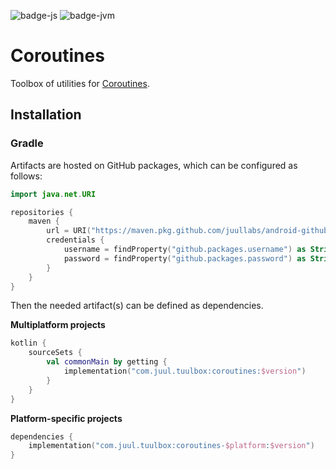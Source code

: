 ![badge-js]
![badge-jvm]

# Coroutines

Toolbox of utilities for [Coroutines].

## Installation

### Gradle

Artifacts are hosted on GitHub packages, which can be configured as follows:

```kotlin
import java.net.URI

repositories {
    maven {
        url = URI("https://maven.pkg.github.com/juullabs/android-github-packages")
        credentials {
            username = findProperty("github.packages.username") as String
            password = findProperty("github.packages.password") as String
        }
    }
}
```

Then the needed artifact(s) can be defined as dependencies.

**Multiplatform projects**

```kotlin
kotlin {
    sourceSets {
        val commonMain by getting {
            implementation("com.juul.tuulbox:coroutines:$version")
        }
    }
}
```

**Platform-specific projects**

```kotlin
dependencies {
    implementation("com.juul.tuulbox:coroutines-$platform:$version")
}
```


[Coroutines]: https://kotlinlang.org/docs/reference/coroutines-overview.html

[badge-android]: http://img.shields.io/badge/platform-android-6EDB8D.svg?style=flat
[badge-ios]: http://img.shields.io/badge/platform-ios-CDCDCD.svg?style=flat
[badge-js]: http://img.shields.io/badge/platform-js-F8DB5D.svg?style=flat
[badge-jvm]: http://img.shields.io/badge/platform-jvm-DB413D.svg?style=flat
[badge-linux]: http://img.shields.io/badge/platform-linux-2D3F6C.svg?style=flat
[badge-windows]: http://img.shields.io/badge/platform-windows-4D76CD.svg?style=flat
[badge-mac]: http://img.shields.io/badge/platform-macos-111111.svg?style=flat
[badge-watchos]: http://img.shields.io/badge/platform-watchos-C0C0C0.svg?style=flat
[badge-tvos]: http://img.shields.io/badge/platform-tvos-808080.svg?style=flat
[badge-wasm]: https://img.shields.io/badge/platform-wasm-624FE8.svg?style=flat
